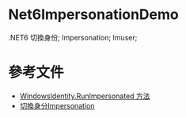 # Net6ImpersonationDemo
 .NET6 切換身份; Impersonation; Imuser;

# 參考文件
* [WindowsIdentity.RunImpersonated 方法](https://docs.microsoft.com/zh-tw/dotnet/api/system.security.principal.windowsidentity.runimpersonated?view=net-6.0)
* [切換身分Impersonation](https://ithelp.ithome.com.tw/articles/10252658)
